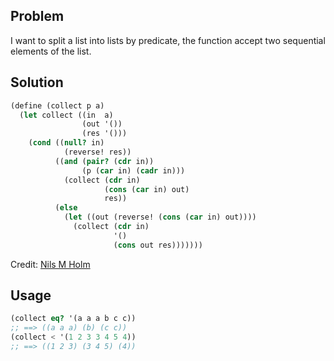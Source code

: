## Problem

I want to split a list into lists by predicate, the function accept two sequential elements of the list.

## Solution
    
```scheme
(define (collect p a)
  (let collect ((in  a)
                (out '())
                (res '()))
    (cond ((null? in)
            (reverse! res))
          ((and (pair? (cdr in))
                (p (car in) (cadr in)))
            (collect (cdr in)
                     (cons (car in) out)
                     res))
          (else
            (let ((out (reverse! (cons (car in) out))))
              (collect (cdr in)
                       '()
                       (cons out res)))))))
```

Credit: [Nils M Holm](http://t3x.org/)

## Usage

```scheme
(collect eq? '(a a a b c c))
;; ==> ((a a a) (b) (c c))
(collect < '(1 2 3 3 4 5 4))
;; ==> ((1 2 3) (3 4 5) (4))
```